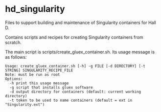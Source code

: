 # hd_singularity
Files to support building and maintenance of Singularity containers for Hall D.

Contains scripts and recipes for creating Singularity containers from scratch.

The main script is scripts/create_gluex_container.sh. Its usage message is as follows:

    Usage: create_gluex_container.sh [-h] -g FILE [-d DIRECTORY] [-t STRING] SINGULARITY_RECIPE_FILE
    Note: must be run as root
    Options:
      -h print this usage message
      -g script that installs gluex software
      -d output directory for containers (default: current working directory)
      -t token to be used to name containers (default = ext in "Singularity.ext")
